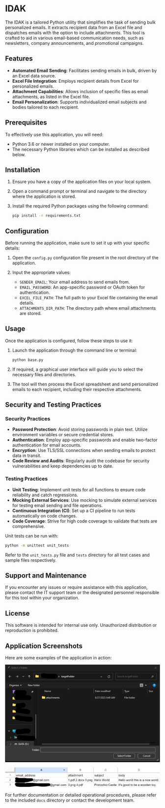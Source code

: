 # IDAK

The IDAK is a tailored Python utility that simplifies the task of sending bulk personalized emails. It extracts recipient data from an Excel file and dispatches emails with the option to include attachments. This tool is crafted to aid in various email-based communication needs, such as newsletters, company announcements, and promotional campaigns.

## Features

- **Automated Email Sending**: Facilitates sending emails in bulk, driven by an Excel data source.
- **Excel File Integration**: Employs recipient details from Excel for personalized emails.
- **Attachment Capabilities**: Allows inclusion of specific files as email attachments, as listed in the Excel file.
- **Email Personalization**: Supports individualized email subjects and bodies tailored to each recipient.

## Prerequisites

To effectively use this application, you will need:

- Python 3.6 or newer installed on your computer.
- The necessary Python libraries which can be installed as described below.

## Installation

1. Ensure you have a copy of the application files on your local system.

2. Open a command prompt or terminal and navigate to the directory where the application is stored.

3. Install the required Python packages using the following command:

   ```sh
   pip install -r requirements.txt
   ```

## Configuration

Before running the application, make sure to set it up with your specific details:

1. Open the `config.py` configuration file present in the root directory of the application.

2. Input the appropriate values:
   - `SENDER_EMAIL`: Your email address to send emails from.
   - `EMAIL_PASSWORD`: An app-specific password or OAuth token for authentication.
   - `EXCEL_FILE_PATH`: The full path to your Excel file containing the email details.
   - `ATTACHMENTS_DIR_PATH`: The directory path where email attachments are stored.

## Usage

Once the application is configured, follow these steps to use it:

1. Launch the application through the command line or terminal:

   ```sh
   python base.py
   ```

2. If required, a graphical user interface will guide you to select the necessary files and directories.

3. The tool will then process the Excel spreadsheet and send personalized emails to each recipient, including their respective attachments.

## Security and Testing Practices

### Security Practices

- **Password Protection**: Avoid storing passwords in plain text. Utilize environment variables or secure credential stores.
- **Authentication**: Employ app-specific passwords and enable two-factor authentication for email accounts.
- **Encryption**: Use TLS/SSL connections when sending emails to protect data in transit.
- **Code Review and Audits**: Regularly audit the codebase for security vulnerabilities and keep dependencies up to date.

### Testing Practices

- **Unit Testing**: Implement unit tests for all functions to ensure code reliability and catch regressions.
- **Mocking External Services**: Use mocking to simulate external services for testing email sending and file operations.
- **Continuous Integration (CI)**: Set up a CI pipeline to run tests automatically on code changes.
- **Code Coverage**: Strive for high code coverage to validate that tests are comprehensive.

Unit tests can be run with:

```sh
python -m unittest unit_tests
```

Refer to the `unit_tests.py` file and `tests` directory for all test cases and sample files respectively.

## Support and Maintenance

If you encounter any issues or require assistance with this application, please contact the IT support team or the designated personnel responsible for this tool within your organization.

## License

This software is intended for internal use only. Unauthorized distribution or reproduction is prohibited.

## Application Screenshots

Here are some examples of the application in action:

![Application User Interface](./images/sample_gui.png)

![Sample Email Preview](./images/sample_excel.png)

For further documentation or detailed operational procedures, please refer to the included `docs` directory or contact the development team.